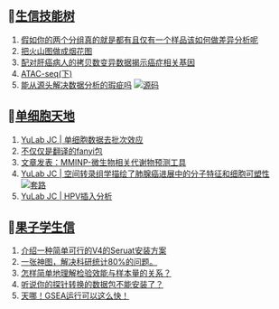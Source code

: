 ## 📝[生信技能树](https://github.com/ixxmu/mp_duty/issues?q=label%3A%E7%94%9F%E4%BF%A1%E6%8A%80%E8%83%BD%E6%A0%91+is%3Aclosed)
<!-- 1issueTable -->

1. [假如你的两个分组真的就是都有且仅有一个样品该如何做差异分析呢](https://github.com/ixxmu/mp_duty/issues/4430) 
2. [把火山图做成烟花图](https://github.com/ixxmu/mp_duty/issues/4429) 
3. [配对肝癌病人的拷贝数变异数据揭示癌症相关基因](https://github.com/ixxmu/mp_duty/issues/4428) 
4. [ATAC-seq(下)](https://github.com/ixxmu/mp_duty/issues/4407) 
5. [能从源头解决数据分析的瑕疵吗](https://github.com/ixxmu/mp_duty/issues/4403) [![源码](https://img.shields.io/github/labels/ixxmu/mp_duty/源码)](https://github.com/ixxmu/mp_duty/labels/源码)
<!-- 1issueTable -->
## 📝[单细胞天地](https://github.com/ixxmu/mp_duty/issues?q=label%3A%E5%8D%95%E7%BB%86%E8%83%9E%E5%A4%A9%E5%9C%B0+is%3Aclosed)
<!-- 2issueTable -->

1. [YuLab JC |  单细胞数据去批次效应](https://github.com/ixxmu/mp_duty/issues/4424) 
2. [不仅仅是翻译的fanyi包](https://github.com/ixxmu/mp_duty/issues/4347) 
3. [文章发表：MMINP-微生物相关代谢物预测工具](https://github.com/ixxmu/mp_duty/issues/4279) 
4. [YuLab JC | 空间转录组学描绘了肺腺癌进展中的分子特征和细胞可塑性](https://github.com/ixxmu/mp_duty/issues/4234) [![套路](https://img.shields.io/github/labels/ixxmu/mp_duty/套路)](https://github.com/ixxmu/mp_duty/labels/套路)
5. [YuLab JC | HPV插入分析](https://github.com/ixxmu/mp_duty/issues/4205) 
<!-- 2issueTable -->

## 📝[果子学生信](https://github.com/ixxmu/mp_duty/issues?q=label%3A%E6%9E%9C%E5%AD%90%E5%AD%A6%E7%94%9F%E4%BF%A1+is%3Aclosed)
<!-- 3issueTable -->

1. [介绍一种简单可行的V4的Seruat安装方案](https://github.com/ixxmu/mp_duty/issues/4134) 
2. [一张神图，解决科研统计80%的问题。](https://github.com/ixxmu/mp_duty/issues/4125) 
3. [怎样简单地理解检验效能与样本量的关系？](https://github.com/ixxmu/mp_duty/issues/4124) 
4. [听说你的探针转换的数据包不能安装了？](https://github.com/ixxmu/mp_duty/issues/4122) 
5. [天哪！GSEA运行可以这么快！](https://github.com/ixxmu/mp_duty/issues/3953) 
<!-- 3issueTable -->
